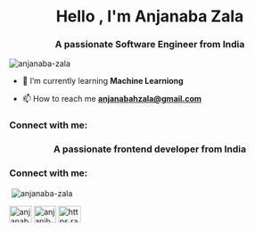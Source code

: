 <h1 align="center">Hello , I'm Anjanaba Zala</h1>
<h3 align="center">A passionate Software Engineer from India</h3>

<p align="left"> <img src="https://komarev.com/ghpvc/?username=anjanaba-zala&label=Profile%20views&color=0e75b6&style=flat" alt="anjanaba-zala" /> </p>

- 🌱 I’m currently learning **Machine Learniong**

- 📫 How to reach me **anjanabahzala@gmail.com**

<h3 align="left">Connect with me:</h3>
<h3 align="center">A passionate frontend developer from India</h3>

<h3 align="left">Connect with me:</h3>
<p align="left">
</p>

<p>&nbsp;<img align="center" src="https://github-readme-stats.vercel.app/api?username=anjanaba-zala&show_icons=true&locale=en" alt="anjanaba-zala" /></p>

<p align="left">
<a href="https://linkedin.com/in/anjanaba zala" target="blank"><img align="center" src="https://raw.githubusercontent.com/rahuldkjain/github-profile-readme-generator/master/src/images/icons/Social/linked-in-alt.svg" alt="anjanaba zala" height="30" width="40" /></a>
<a href="https://fb.com/anjaniba zala" target="blank"><img align="center" src="https://raw.githubusercontent.com/rahuldkjain/github-profile-readme-generator/master/src/images/icons/Social/facebook.svg" alt="anjaniba zala" height="30" width="40" /></a>
<a href="https://instagram.com/https.ranaba" target="blank"><img align="center" src="https://raw.githubusercontent.com/rahuldkjain/github-profile-readme-generator/master/src/images/icons/Social/instagram.svg" alt="https.ranaba" height="30" width="40" /></a>
</p>




